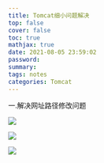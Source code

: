 ```yaml
---
title: Tomcat细小问题解决
top: false
cover: false
toc: true
mathjax: true
date: 2021-08-05 23:59:02
password:
summary:
tags: notes
categories: Tomcat
---
```


一.解决网址路径修改问题

![](1.png)

![](2.png)

![](3.png)

